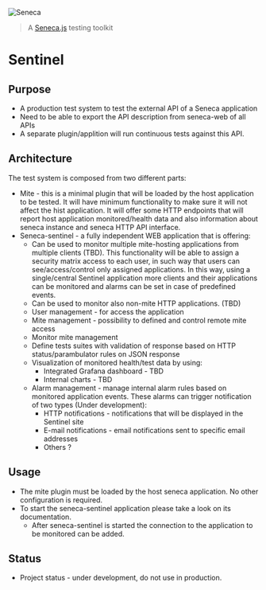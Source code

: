 ![Seneca](http://senecajs.org/files/assets/seneca-logo.png)
> A [Seneca.js][] testing toolkit

# Sentinel

## Purpose

  * A production test system to test the external API of a Seneca application
  * Need to be able to export the API description from seneca-web of all APIs
  * A separate plugin/applition will run continuous tests against this API.

## Architecture

The test system is composed from two different parts:

  * Mite - this is a minimal plugin that will be loaded by the host application to be tested. It will have minimum functionality to make sure it will not affect the hist application. It will offer some HTTP endpoints that will report host application monitored/health data and also information about seneca instance and seneca HTTP API interface.
  * Seneca-sentinel - a fully independent WEB application that is offering:
    * Can be used to monitor multiple mite-hosting applications from multiple clients (TBD). This functionality will be able to assign a security matrix access to each user, in such way that users can see/access/control only assigned applications. In this way, using a single/central Sentinel application more clients and their applications can be monitored and alarms can be set in case of predefined events.
    * Can be used to monitor also non-mite HTTP applications. (TBD)
    * User management - for access the application
    * Mite management - possibility to defined and control remote mite access
    * Monitor mite management
    * Define tests suites with validation of response based on HTTP status/parambulator rules on JSON response
    * Visualization of monitored health/test data by using:
      * Integrated Grafana dashboard - TBD
      * Internal charts - TBD
    * Alarm management - manage internal alarm rules based on monitored application events. These alarms can trigger notification of two types  (Under development):
      * HTTP notifications - notifications that will be displayed in the Sentinel site
      * E-mail notifications - email notifications sent to specific email addresses
      * Others ?

## Usage

  * The mite plugin must be loaded by the host seneca application. No other configuration is required.
  * To start the seneca-sentinel application please take a look on its documentation.
    * After seneca-sentinel is started the connection to the application to be monitored can be added.

## Status

  * Project status - under development, do not use in production.


[Seneca.js]: https://www.npmjs.com/package/seneca
